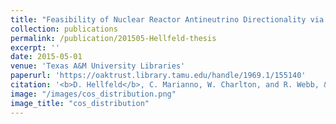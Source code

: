 ```yaml
---
title: "Feasibility of Nuclear Reactor Antineutrino Directionality via Elastic Electron Scattering in the WATer CHerenkov Monitor of ANtineutrinos (WATCHMAN)"
collection: publications
permalink: /publication/201505-Hellfeld-thesis
excerpt: ''
date: 2015-05-01
venue: 'Texas A&M University Libraries'
paperurl: 'https://oaktrust.library.tamu.edu/handle/1969.1/155140'
citation: '<b>D. Hellfeld</b>, C. Marianno, W. Charlton, and R. Webb, &quot;Feasibility of Nuclear Reactor Antineutrino Directionality via Elastic Electron Scattering in the WATer CHerenkov Monitor of ANtineutrinos (WATCHMAN)&quot;, <i>Master’s thesis</i>, Texas A&M University, May 2015.'
image: "/images/cos_distribution.png"
image_title: "cos_distribution"
---
```


<!-- This paper is about ... -->
